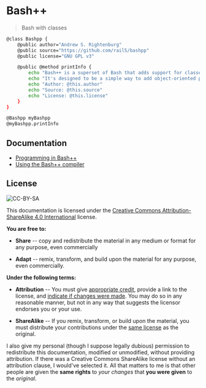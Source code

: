 # Bash++

> Bash with classes

```bash
@class Bashpp {
    @public author="Andrew S. Rightenburg"
    @public source="https://github.com/rail5/bashpp"
    @public license="GNU GPL v3"

    @public @method printInfo {
        echo "Bash++ is a superset of Bash that adds support for classes and objects."
        echo "It's designed to be a simple way to add object-oriented programming to Bash scripts."
        echo "Author: @this.author"
        echo "Source: @this.source"
        echo "License: @this.license"
	}
}

@Bashpp myBashpp
@myBashpp.printInfo
```

## Documentation

 - [Programming in Bash++](language.md)
 - [Using the Bash++ compiler](compiler.md)

## License

![CC-BY-SA](https://licensebuttons.net/l/by-sa/3.0/88x31.png)

This documentation is licensed under the [Creative Commons Attribution-ShareAlike 4.0 International](https://creativecommons.org/licenses/by-sa/4.0/) license.

**You are free to:**

 - **Share** -- copy and redistribute the material in any medium or format for any purpose, even commercially

 - **Adapt** -- remix, transform, and build upon the material for any purpose, even commercially.

**Under the following terms:**

 - **Attribution** -- You must give [appropriate credit](https://creativecommons.org/licenses/by-sa/4.0/#ref-appropriate-credit), provide a link to the license, and [indicate if changes were made](https://creativecommons.org/licenses/by-sa/4.0/#ref-indicate-changes). You may do so in any reasonable manner, but not in any way that suggests the licensor endorses you or your use.

 - **ShareAlike** -- If you remix, transform, or build upon the material, you must distribute your contributions under the [same license](https://creativecommons.org/licenses/by-sa/4.0/#ref-same-license) as the original.

I also give my personal (though I suppose legally dubious) permission to redistribute this documentation, modified or unmodified, without providing attribution. If there was a Creative Commons ShareAlike license without an attribution clause, I would've selected it. All that matters to me is that other people are given the **same rights** to *your changes* that **you were given** to the *original.*
